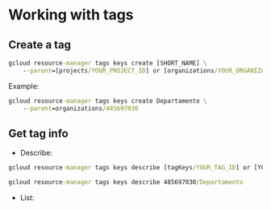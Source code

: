 # Working with tags

## Create a tag

```cmd
gcloud resource-manager tags keys create [SHORT_NAME] \
    --parent=[projects/YOUR_PROJECT_ID] or [organizations/YOUR_ORGANIZATION_ID]
```
Example:
```cmd
gcloud resource-manager tags keys create Departamento \
    --parent=organizations/485697030
```

## Get tag info

- Describe:
```cmd
gcloud resource-manager tags keys describe [tagKeys/YOUR_TAG_ID] or [YOUR_PROJECT_ID/TAG_SHORT_NAME]
```
```cmd
gcloud resource-manager tags keys describe 485697030/Departamento
```
- List:
